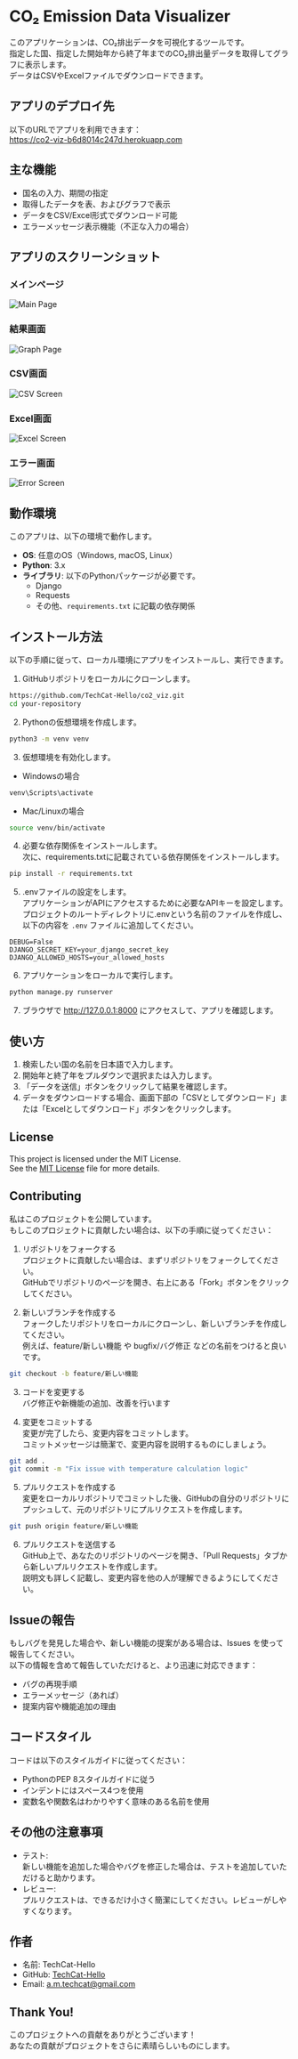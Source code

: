 # CO₂ Emission Data Visualizer  
このアプリケーションは、CO₂排出データを可視化するツールです。  
指定した国、指定した開始年から終了年までのCO₂排出量データを取得してグラフに表示します。  
データはCSVやExcelファイルでダウンロードできます。

## アプリのデプロイ先
以下のURLでアプリを利用できます：  
https://co2-viz-b6d8014c247d.herokuapp.com

## 主な機能
- 国名の入力、期間の指定
- 取得したデータを表、およびグラフで表示
- データをCSV/Excel形式でダウンロード可能
- エラーメッセージ表示機能（不正な入力の場合）

## アプリのスクリーンショット

### メインページ
![Main Page](image/main_co2viz_page.png)


### 結果画面
![Graph Page](image/graph_co2viz_page.png)


### CSV画面
![CSV Screen](image/csv_co2viz_view.png)


### Excel画面
![Excel Screen](image/excel_co2viz_view.png)


### エラー画面
![Error Screen](image/error_co2viz1_page.png)


## 動作環境
このアプリは、以下の環境で動作します。

- **OS**: 任意のOS（Windows, macOS, Linux）
- **Python**: 3.x
- **ライブラリ**: 以下のPythonパッケージが必要です。
  - Django
  - Requests
  - その他、`requirements.txt` に記載の依存関係


## インストール方法

以下の手順に従って、ローカル環境にアプリをインストールし、実行できます。

1. GitHubリポジトリをローカルにクローンします。
```bash  
https://github.com/TechCat-Hello/co2_viz.git  
cd your-repository
```

2. Pythonの仮想環境を作成します。  
```bash  
python3 -m venv venv
```

3. 仮想環境を有効化します。
- Windowsの場合
```bash  
venv\Scripts\activate
```

- Mac/Linuxの場合
```bash  
source venv/bin/activate
```

4. 必要な依存関係をインストールします。  
次に、requirements.txtに記載されている依存関係をインストールします。 
```bash  
pip install -r requirements.txt
```

5. .envファイルの設定をします。  
アプリケーションがAPIにアクセスするために必要なAPIキーを設定します。    
プロジェクトのルートディレクトリに.envという名前のファイルを作成し、以下の内容を `.env` ファイルに追加してください。  
```env
DEBUG=False
DJANGO_SECRET_KEY=your_django_secret_key
DJANGO_ALLOWED_HOSTS=your_allowed_hosts  
```

6. アプリケーションをローカルで実行します。  
```bash  
python manage.py runserver
```  

7. ブラウザで http://127.0.0.1:8000 にアクセスして、アプリを確認します。


## 使い方
1. 検索したい国の名前を日本語で入力します。
2. 開始年と終了年をプルダウンで選択または入力します。
3. 「データを送信」ボタンをクリックして結果を確認します。
4. データをダウンロードする場合、画面下部の「CSVとしてダウンロード」または「Excelとしてダウンロード」ボタンをクリックします。

## License
This project is licensed under the MIT License.  
See the [MIT License](https://github.com/TechCat-Hello/co2_viz/blob/main/LICENSE) file for more details.

## Contributing
私はこのプロジェクトを公開しています。  
もしこのプロジェクトに貢献したい場合は、以下の手順に従ってください：  
1. リポジトリをフォークする   
プロジェクトに貢献したい場合は、まずリポジトリをフォークしてください。  
GitHubでリポジトリのページを開き、右上にある「Fork」ボタンをクリックしてください。  

2. 新しいブランチを作成する    
フォークしたリポジトリをローカルにクローンし、新しいブランチを作成してください。  
例えば、feature/新しい機能 や bugfix/バグ修正 などの名前をつけると良いです。  
```bash  
git checkout -b feature/新しい機能
```

3. コードを変更する    
バグ修正や新機能の追加、改善を行います

4. 変更をコミットする  
変更が完了したら、変更内容をコミットします。  
コミットメッセージは簡潔で、変更内容を説明するものにしましょう。  
```bash  
git add .
git commit -m "Fix issue with temperature calculation logic"
```

5. プルリクエストを作成する  
変更をローカルリポジトリでコミットした後、GitHubの自分のリポジトリにプッシュして、元のリポジトリにプルリクエストを作成します。  
```bash  
git push origin feature/新しい機能
```

6. プルリクエストを送信する  
GitHub上で、あなたのリポジトリのページを開き、「Pull Requests」タブから新しいプルリクエストを作成します。  
説明文も詳しく記載し、変更内容を他の人が理解できるようにしてください。  

## Issueの報告
もしバグを発見した場合や、新しい機能の提案がある場合は、Issues を使って報告してください。  
以下の情報を含めて報告していただけると、より迅速に対応できます：  
- バグの再現手順
- エラーメッセージ（あれば）
- 提案内容や機能追加の理由

## コードスタイル
コードは以下のスタイルガイドに従ってください：  
- PythonのPEP 8スタイルガイドに従う
- インデントにはスペース4つを使用
- 変数名や関数名はわかりやすく意味のある名前を使用

## その他の注意事項
- テスト:   
新しい機能を追加した場合やバグを修正した場合は、テストを追加していただけると助かります。
- レビュー:  
プルリクエストは、できるだけ小さく簡潔にしてください。レビューがしやすくなります。

## 作者
- 名前: TechCat-Hello  
- GitHub: [TechCat-Hello](https://github.com/TechCat-Hello)
- Email: a.m.techcat@gmail.com

## Thank You!
このプロジェクトへの貢献をありがとうございます！  
あなたの貢献がプロジェクトをさらに素晴らしいものにします。



